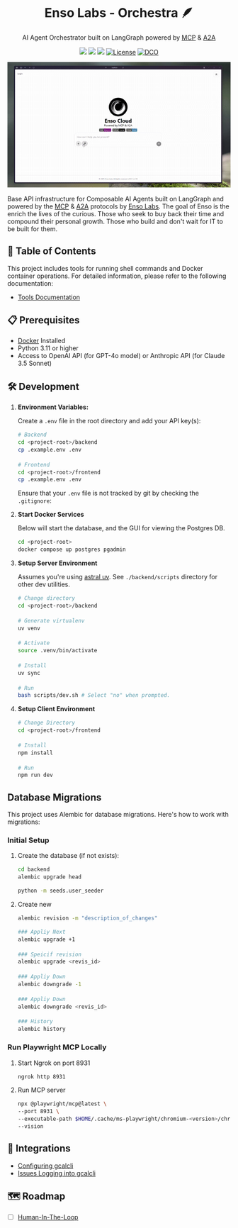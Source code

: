 <div align="center">

# Enso Labs - Orchestra 🪶 

AI Agent Orchestrator built on LangGraph powered by [MCP](https://github.com/modelcontextprotocol) & [A2A](https://github.com/google/A2A)

<a href="https://discord.com/invite/QRfjg4YNzU"><img src="https://img.shields.io/badge/Join-Discord-purple"></a>
<a href="https://demo.enso.sh/api"><img src="https://img.shields.io/badge/View-API Docs-blue"></a>
<a href="https://enso.sh/socials"><img src="https://img.shields.io/badge/Follow-Social-black"></a>
[![License](https://img.shields.io/badge/license-Apache%202.0-blue)](LICENSE)
[![DCO](https://img.shields.io/badge/DCO-1.1-yellow)](DCO)

<img src="https://github.com/ryaneggz/static/blob/main/enso/landing-page-light.gif?raw=true">

</div>

Base API infrastructure for Composable AI Agents built on LangGraph and powered by the [MCP](https://github.com/modelcontextprotocol) & [A2A](https://github.com/google/A2A) protocols by [Enso Labs](https://enso.sh). The goal of Enso is the enrich the lives of the curious. Those who seek to buy back their time and compound their personal growth. Those who build and don't wait for IT to be built for them.

## 📖 Table of Contents

This project includes tools for running shell commands and Docker container operations. For detailed information, please refer to the following documentation:

- [Tools Documentation](./docs/tools/tools.md)

## 📋 Prerequisites

- [Docker](https://docs.docker.com/engine/install/ubuntu/) Installed 
- Python 3.11 or higher
- Access to OpenAI API (for GPT-4o model) or Anthropic API (for Claude 3.5 Sonnet)

## 🛠️ Development

1. **Environment Variables:**

	Create a `.env` file in the root directory and add your API key(s):

	```bash
	# Backend
	cd <project-root>/backend
	cp .example.env .env

	# Frontend
	cd <project-root>/frontend
	cp .example.env .env
	```

	Ensure that your `.env` file is not tracked by git by checking the `.gitignore`:

2. **Start Docker Services**

	Below will start the database, and the GUI for viewing the Postgres DB.

	```bash
	cd <project-root>
	docker compose up postgres pgadmin
	```

3. **Setup Server Environment**

	Assumes you're using [astral uv](https://github.com/astral-sh/uv?tab=readme-ov-file#installation). See `./backend/scripts` directory for other dev utilities.

	```bash
	# Change directory
	cd <project-root>/backend

	# Generate virtualenv
	uv venv

	# Activate
	source .venv/bin/activate

	# Install
	uv sync

	# Run
	bash scripts/dev.sh # Select "no" when prompted.
	```

4. **Setup Client Environment**

	```bash
	# Change Directory
	cd <project-root>/frontend

	# Install
	npm install

	# Run
	npm run dev
	```

## Database Migrations

This project uses Alembic for database migrations. Here's how to work with migrations:

### Initial Setup

1. Create the database (if not exists):

	```bash
	cd backend
	alembic upgrade head
	```

	```bash
	python -m seeds.user_seeder
	```

2. Create new

	```bash
	alembic revision -m "description_of_changes"
	```

	```bash
	### Appliy Next
	alembic upgrade +1

	### Speicif revision
	alembic upgrade <revis_id>

	### Appliy Down
	alembic downgrade -1

	### Appliy Down
	alembic downgrade <revis_id>

	### History
	alembic history
	```

### Run Playwright MCP Locally

1. Start Ngrok on port 8931

	```bash
	ngrok http 8931
	```

2. Run MCP server

	```bash
	npx @playwright/mcp@latest \
	--port 8931 \
	--executable-path $HOME/.cache/ms-playwright/chromium-<version>/chrome-linux/chrome \
	--vision
	```

## 🤝 Integrations

- [Configuring gcalcli](https://github.com/insanum/gcalcli/blob/HEAD/docs/api-auth.md)
- [Issues Logging into gcalcli](https://github.com/insanum/gcalcli/issues/808)

## 🗺️ Roadmap

- [ ] [Human-In-The-Loop](https://langchain-ai.github.io/langgraph/how-tos/create-react-agent-hitl/#usage)
